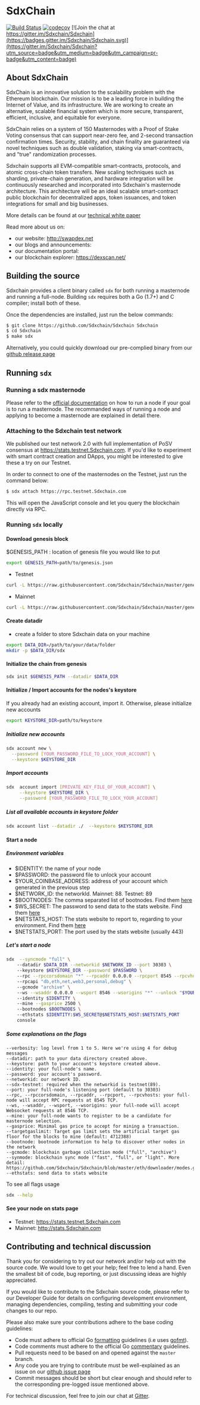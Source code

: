 # SdxChain

[![Build Status](https://travis-ci.org/Sdxchain/Sdxchain.svg?branch=master)](https://travis-ci.org/Sdxchain/Sdxchain)
[![codecov](https://codecov.io/gh/Sdxchain/Sdxchain/branch/master/graph/badge.svg)](https://codecov.io/gh/Sdxchain/Sdxchain)
[![Join the chat at https://gitter.im/Sdxchain/Sdxchain](https://badges.gitter.im/Sdxchain/Sdxchain.svg)](https://gitter.im/Sdxchain/Sdxchain?utm_source=badge&utm_medium=badge&utm_campaign=pr-badge&utm_content=badge)

## About SdxChain

SdxChain is an innovative solution to the scalability problem with the Ethereum blockchain.
Our mission is to be a leading force in building the Internet of Value, and its infrastructure.
We are working to create an alternative, scalable financial system which is more secure, transparent, efficient, inclusive, and equitable for everyone.

SdxChain relies on a system of 150 Masternodes with a Proof of Stake Voting consensus that can support near-zero fee, and 2-second transaction confirmation times.
Security, stability, and chain finality are guaranteed via novel techniques such as double validation, staking via smart-contracts, and "true" randomization processes.

Sdxchain supports all EVM-compatible smart-contracts, protocols, and atomic cross-chain token transfers.
New scaling techniques such as sharding, private-chain generation, and hardware integration will be continuously researched and incorporated into Sdxchain's masternode architecture. This architecture will be an ideal scalable smart-contract public blockchain for decentralized apps, token issuances, and token integrations for small and big businesses.

More details can be found at our [technical white paper](https://Sdxchain.com/docs/technical-whitepaper---1.0.pdf)

Read more about us on:

- our website: http://swapdex.net
- our blogs and announcements: 
- our documentation portal: 
- our blockchain explorer: https://dexscan.net/

## Building the source

Sdxchain provides a client binary called `sdx` for both running a masternode and running a full-node.
Building `sdx` requires both a Go (1.7+) and C compiler; install both of these.

Once the dependencies are installed, just run the below commands:

```bash
$ git clone https://github.com/Sdxchain/Sdxchain Sdxchain
$ cd Sdxchain
$ make sdx
```

Alternatively, you could quickly download our pre-complied binary from our [github release page](https://github.com/Sdxchain/Sdxchain/releases)

## Running `sdx`

### Running a sdx masternode

Please refer to the [official documentation](https://docs.Sdxchain.com/get-started/run-node/) on how to run a node if your goal is to run a masternode.
The recommanded ways of running a node and applying to become a masternode are explained in detail there.

### Attaching to the Sdxchain test network

We published our test network 2.0 with full implementation of PoSV consensus at https://stats.testnet.Sdxchain.com.
If you'd like to experiment with smart contract creation and DApps, you might be interested to give these a try on our Testnet.

In order to connect to one of the masternodes on the Testnet, just run the command below:

```bash
$ sdx attach https://rpc.testnet.Sdxchain.com
```

This will open the JavaScript console and let you query the blockchain directly via RPC.

### Running `sdx` locally

#### Download genesis block
$GENESIS_PATH : location of genesis file you would like to put
```bash
export GENESIS_PATH=path/to/genesis.json
```
- Testnet
```bash
curl -L https://raw.githubusercontent.com/Sdxchain/Sdxchain/master/genesis/testnet.json -o $GENESIS_PATH
```

- Mainnet
```bash
curl -L https://raw.githubusercontent.com/Sdxchain/Sdxchain/master/genesis/mainnet.json -o $GENESIS_PATH
```

#### Create datadir
- create a folder to store Sdxchain data on your machine

```bash
export DATA_DIR=/path/to/your/data/folder 
mkdir -p $DATA_DIR/sdx
```
#### Initialize the chain from genesis

```bash
sdx init $GENESIS_PATH --datadir $DATA_DIR
```

#### Initialize / Import accounts for the nodes's keystore
If you already had an existing account, import it. Otherwise, please initialize new accounts 

```bash
export KEYSTORE_DIR=path/to/keystore
```

##### Initialize new accounts
```bash
sdx account new \
  --password [YOUR_PASSWORD_FILE_TO_LOCK_YOUR_ACCOUNT] \
  --keystore $KEYSTORE_DIR
```
    
##### Import accounts
```bash
sdx  account import [PRIVATE_KEY_FILE_OF_YOUR_ACCOUNT] \
     --keystore $KEYSTORE_DIR \
     --password [YOUR_PASSWORD_FILE_TO_LOCK_YOUR_ACCOUNT]
```

##### List all available accounts in keystore folder

```bash
sdx account list --datadir ./  --keystore $KEYSTORE_DIR
```

#### Start a node
##### Environment variables
   - $IDENTITY: the name of your node
   - $PASSWORD: the password file to unlock your account
   - $YOUR_COINBASE_ADDRESS: address of your account which generated in the previous step
   - $NETWORK_ID: the networkId. Mainnet: 88. Testnet: 89
   - $BOOTNODES: The comma separated list of bootnodes. Find them [here](https://docs.Sdxchain.com/general/networks/)
   - $WS_SECRET: The password to send data to the stats website. Find them [here](https://docs.Sdxchain.com/general/networks/)
   - $NETSTATS_HOST: The stats website to report to, regarding to your environment. Find them [here](https://docs.Sdxchain.com/general/networks/)
   - $NETSTATS_PORT: The port used by the stats website (usually 443)
    
##### Let's start a node
```bash
sdx  --syncmode "full" \    
    --datadir $DATA_DIR --networkid $NETWORK_ID --port 30303 \   
    --keystore $KEYSTORE_DIR --password $PASSWORD \    
    --rpc --rpccorsdomain "*" --rpcaddr 0.0.0.0 --rpcport 8545 --rpcvhosts "*" \   
    --rpcapi "db,eth,net,web3,personal,debug" \    
    --gcmode "archive" \   
    --ws --wsaddr 0.0.0.0 --wsport 8546 --wsorigins "*" --unlock "$YOUR_COINBASE_ADDRESS" \   
    --identity $IDENTITY \  
    --mine --gasprice 2500 \  
    --bootnodes $BOOTNODES \   
    --ethstats $IDENTITY:$WS_SECRET@$NETSTATS_HOST:$NETSTATS_PORT 
    console
```


##### Some explanations on the flags   
```
--verbosity: log level from 1 to 5. Here we're using 4 for debug messages
--datadir: path to your data directory created above.
--keystore: path to your account's keystore created above.
--identity: your full-node's name.
--password: your account's password.
--networkid: our network ID.
--sdx-testnet: required when the networkid is testnet(89).
--port: your full-node's listening port (default to 30303)
--rpc, --rpccorsdomain, --rpcaddr, --rpcport, --rpcvhosts: your full-node will accept RPC requests at 8545 TCP.
--ws, --wsaddr, --wsport, --wsorigins: your full-node will accept Websocket requests at 8546 TCP.
--mine: your full-node wants to register to be a candidate for masternode selection.
--gasprice: Minimal gas price to accept for mining a transaction.
--targetgaslimit: Target gas limit sets the artificial target gas floor for the blocks to mine (default: 4712388)
--bootnode: bootnode information to help to discover other nodes in the network
--gcmode: blockchain garbage collection mode ("full", "archive")
--synmode: blockchain sync mode ("fast", "full", or "light". More detail: https://github.com/Sdxchain/Sdxchain/blob/master/eth/downloader/modes.go#L24)           
--ethstats: send data to stats website
```
To see all flags usage
   
```bash
sdx --help
```

#### See your node on stats page
   - Testnet: https://stats.testnet.Sdxchain.com
   - Mainnet: http://stats.Sdxchain.com


## Contributing and technical discussion

Thank you for considering to try out our network and/or help out with the source code.
We would love to get your help; feel free to lend a hand.
Even the smallest bit of code, bug reporting, or just discussing ideas are highly appreciated.

If you would like to contribute to the Sdxchain source code, please refer to our Developer Guide for details on configuring development environment, managing dependencies, compiling, testing and submitting your code changes to our repo.

Please also make sure your contributions adhere to the base coding guidelines:

- Code must adhere to official Go [formatting](https://golang.org/doc/effective_go.html#formatting) guidelines (i.e uses [gofmt](https://golang.org/cmd/gofmt/)).
- Code comments must adhere to the official Go [commentary](https://golang.org/doc/effective_go.html#commentary) guidelines.
- Pull requests need to be based on and opened against the `master` branch.
- Any code you are trying to contribute must be well-explained as an issue on our [github issue page](https://github.com/Sdxchain/Sdxchain/issues)
- Commit messages should be short but clear enough and should refer to the corresponding pre-logged issue mentioned above.

For technical discussion, feel free to join our chat at [Gitter](https://gitter.im/Sdxchain/Sdxchain).
